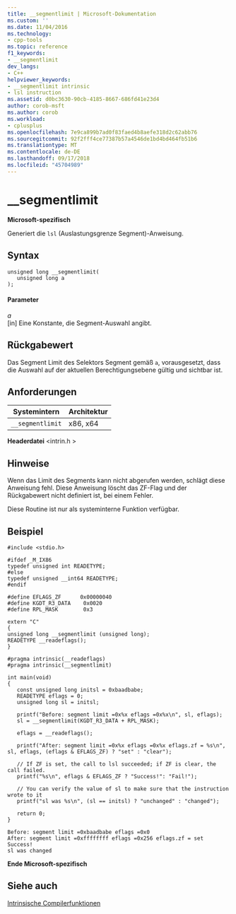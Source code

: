 ```yaml
---
title: __segmentlimit | Microsoft-Dokumentation
ms.custom: ''
ms.date: 11/04/2016
ms.technology:
- cpp-tools
ms.topic: reference
f1_keywords:
- __segmentlimit
dev_langs:
- C++
helpviewer_keywords:
- __segmentlimit intrinsic
- lsl instruction
ms.assetid: d0bc3630-90cb-4185-8667-686fd41e23d4
author: corob-msft
ms.author: corob
ms.workload:
- cplusplus
ms.openlocfilehash: 7e9ca899b7ad0f83faed4b8aefe318d2c62abb76
ms.sourcegitcommit: 92f2fff4ce77387b57a4546de1bd4bd464fb51b6
ms.translationtype: MT
ms.contentlocale: de-DE
ms.lasthandoff: 09/17/2018
ms.locfileid: "45704989"
---
```

# <a name="segmentlimit"></a>__segmentlimit
**Microsoft-spezifisch**  
  
 Generiert die `lsl` (Auslastungsgrenze Segment)-Anweisung.  
  
## <a name="syntax"></a>Syntax  
  
```  
unsigned long __segmentlimit(   
   unsigned long a   
);  
```  
  
#### <a name="parameters"></a>Parameter  
*a*<br/>
[in] Eine Konstante, die Segment-Auswahl angibt.  
  
## <a name="return-value"></a>Rückgabewert  
 Das Segment Limit des Selektors Segment gemäß `a`, vorausgesetzt, dass die Auswahl auf der aktuellen Berechtigungsebene gültig und sichtbar ist.  
  
## <a name="requirements"></a>Anforderungen  
  
|Systemintern|Architektur|  
|---------------|------------------|  
|`__segmentlimit`|x86, x64|  
  
 **Headerdatei** \<intrin.h >  
  
## <a name="remarks"></a>Hinweise  
 Wenn das Limit des Segments kann nicht abgerufen werden, schlägt diese Anweisung fehl. Diese Anweisung löscht das ZF-Flag und der Rückgabewert nicht definiert ist, bei einem Fehler.  
  
 Diese Routine ist nur als systeminterne Funktion verfügbar.  
  
## <a name="example"></a>Beispiel  
  
```  
#include <stdio.h>  
  
#ifdef _M_IX86  
typedef unsigned int READETYPE;  
#else  
typedef unsigned __int64 READETYPE;  
#endif  
  
#define EFLAGS_ZF      0x00000040  
#define KGDT_R3_DATA    0x0020  
#define RPL_MASK        0x3  
  
extern "C"  
{  
unsigned long __segmentlimit (unsigned long);  
READETYPE __readeflags();  
}  
  
#pragma intrinsic(__readeflags)  
#pragma intrinsic(__segmentlimit)  
  
int main(void)  
{  
   const unsigned long initsl = 0xbaadbabe;  
   READETYPE eflags = 0;  
   unsigned long sl = initsl;  
  
   printf("Before: segment limit =0x%x eflags =0x%x\n", sl, eflags);  
   sl = __segmentlimit(KGDT_R3_DATA + RPL_MASK);  
  
   eflags = __readeflags();  
  
   printf("After: segment limit =0x%x eflags =0x%x eflags.zf = %s\n", sl, eflags, (eflags & EFLAGS_ZF) ? "set" : "clear");  
  
   // If ZF is set, the call to lsl succeeded; if ZF is clear, the call failed.  
   printf("%s\n", eflags & EFLAGS_ZF ? "Success!": "Fail!");  
  
   // You can verify the value of sl to make sure that the instruction wrote to it  
   printf("sl was %s\n", (sl == initsl) ? "unchanged" : "changed");  
  
   return 0;  
}  
```  
  
```Output  
Before: segment limit =0xbaadbabe eflags =0x0  
After: segment limit =0xffffffff eflags =0x256 eflags.zf = set  
Success!  
sl was changed  
```  
  
**Ende Microsoft-spezifisch**  
  
## <a name="see-also"></a>Siehe auch  
 [Intrinsische Compilerfunktionen](../intrinsics/compiler-intrinsics.md)